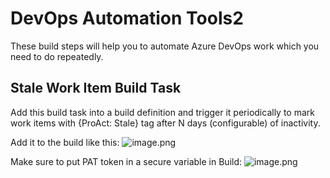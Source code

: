 # DevOps Automation Tools2

These build steps will help you to automate Azure DevOps work which you need to do repeatedly.

## Stale Work Item Build Task

Add this build task into a build definition and trigger it periodically to mark work items with {ProAct: Stale} tag after N days (configurable) of inactivity.

Add it to the build like this:
![image.png](images/StaleWorkItemImage1.png)

Make sure to put PAT token in a secure variable in Build:
![image.png](images/StaleWorkItemImage2.png)
